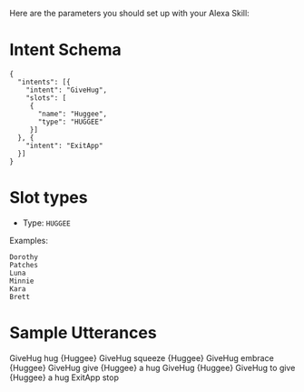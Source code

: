 Here are the parameters you should set up with your Alexa Skill:

# Intent Schema

```
{
  "intents": [{
    "intent": "GiveHug",
    "slots": [
     {
       "name": "Huggee",
       "type": "HUGGEE"
     }]
  }, {
    "intent": "ExitApp"
  }]
}
```

# Slot types

* Type: `HUGGEE`

Examples: 

```
Dorothy
Patches
Luna
Minnie
Kara
Brett
```

# Sample Utterances

GiveHug hug {Huggee}
GiveHug squeeze {Huggee}
GiveHug embrace {Huggee}
GiveHug give {Huggee} a hug
GiveHug {Huggee}
GiveHug to give {Huggee} a hug
ExitApp stop
